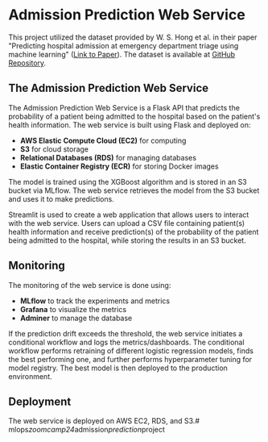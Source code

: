 # Admission Prediction Web Service

This project utilized the dataset provided by W. S. Hong et al. in their paper "Predicting hospital admission at emergency department triage using machine learning" ([Link to Paper](https://journals.plos.org/plosone/article?id=10.1371/journal.pone.0201016)). The dataset is available at [GitHub Repository](https://github.com/yaleemmlc/admissionprediction.git).

## The Admission Prediction Web Service

The Admission Prediction Web Service is a Flask API that predicts the probability of a patient being admitted to the hospital based on the patient's health information. The web service is built using Flask and deployed on:

- **AWS Elastic Compute Cloud (EC2)** for computing
- **S3** for cloud storage
- **Relational Databases (RDS)** for managing databases
- **Elastic Container Registry (ECR)** for storing Docker images

The model is trained using the XGBoost algorithm and is stored in an S3 bucket via MLflow. The web service retrieves the model from the S3 bucket and uses it to make predictions. 

Streamlit is used to create a web application that allows users to interact with the web service. Users can upload a CSV file containing patient(s) health information and receive prediction(s) of the probability of the patient being admitted to the hospital, while storing the results in an S3 bucket.

## Monitoring

The monitoring of the web service is done using:

- **MLflow** to track the experiments and metrics
- **Grafana** to visualize the metrics
- **Adminer** to manage the database

If the prediction drift exceeds the threshold, the web service initiates a conditional workflow and logs the metrics/dashboards. The conditional workflow performs retraining of different logistic regression models, finds the best performing one, and further performs hyperparameter tuning for model registry. The best model is then deployed to the production environment.

## Deployment

The web service is deployed on AWS EC2, RDS, and S3.#   m l o p s _ z o o m c a m p 2 4 _ a d m i s s i o n _ p r e d i c t i o n _ p r o j e c t  
 